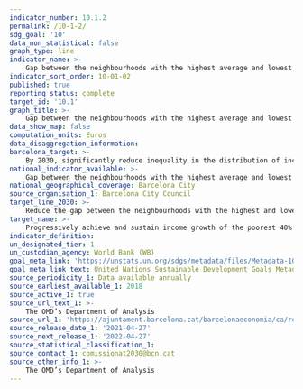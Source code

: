 ```yaml
---
indicator_number: 10.1.2
permalink: /10-1-2/
sdg_goal: '10'
data_non_statistical: false
graph_type: line
indicator_name: >-
    Gap between the neighbourhoods with the highest average and lowest average incomes (neighbourhoods that account for approximately 5% of the population in both cases)
indicator_sort_order: 10-01-02
published: true
reporting_status: complete
target_id: '10.1'
graph_title: >-
    Gap between the neighbourhoods with the highest average and lowest average incomes (neighbourhoods that account for approximately 5% of the population in both cases)
data_show_map: false
computation_units: Euros
data_disaggregation_information: 
barcelona_target: >-
    By 2030, significantly reduce inequality in the distribution of income in Barcelona, while preventing the city’s average Gross Available Family Income differing from the Metropolitan average
national_indicator_available: >-
    Gap between the neighbourhoods with the highest average and lowest average incomes (neighbourhoods that account for approximately 5% of the population in both cases)
national_geographical_coverage: Barcelona City
source_organisation_1: Barcelona City Council
target_line_2030: >-
    Reduce the gap between the neighbourhoods with the highest and lowest Available Family Incomes by 12%. Target value 2030: Less than €30,273
target_name: >-
    Progressively achieve and sustain income growth of the poorest 40% of the population at a rate higher than the national average
indicator_definition:
un_designated_tier: 1
un_custodian_agency: World Bank (WB)
goal_meta_link: 'https://unstats.un.org/sdgs/metadata/files/Metadata-10-01-01.pdf'
goal_meta_link_text: United Nations Sustainable Development Goals Metadata (pdf 894kB)
source_periodicity_1: Data available annually
source_earliest_available_1: 2018
source_active_1: true
source_url_text_1: >-
    The OMD’s Department of Analysis
source_url_1: 'https://ajuntament.barcelona.cat/barcelonaeconomia/ca/renda-familiar/renda-familiar/distribucio-territorial-de-la-renda-familiar-disponible-capita'
source_release_date_1: '2021-04-27'
source_next_release_1: '2022-04-27'
source_statistical_classification_1: 
source_contact_1: comissionat2030@bcn.cat
source_other_info_1: >-
    The OMD’s Department of Analysis
---
```

